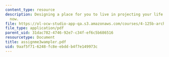 ```yaml
---
content_type: resource
description: Designing a place for you to live in projecting your life ten years from
  now.
file: https://ol-ocw-studio-app-qa.s3.amazonaws.com/courses/4-125b-architecture-studio-building-in-landscapes-fall-2005/9aaf5f716248fc8eebddb4f7e149973c_assignme3wampler.pdf
file_type: application/pdf
parent_uid: 31dac782-4746-92e7-c34f-ef6c5b686516
resourcetype: Document
title: assignme3wampler.pdf
uid: 9aaf5f71-6248-fc8e-ebdd-b4f7e149973c
---
```

